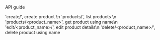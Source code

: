 API guide

'create/', create product \n
'products/', list products \n
'products/<product_name>', get product using name\n
'edit/<product_name>/', edit product details\n
'delete/<product_name>/', delete product using name
